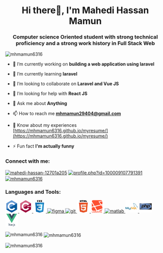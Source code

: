 

<h1 align="center">Hi there👋, I'm Mahedi Hassan Mamun</h1>
<h3 align="center">Computer science Oriented student with strong technical proficiency and a strong work history in Full Stack Web</h3>

<p align="left"> <img src="https://komarev.com/ghpvc/?username=mhmamun6316&label=Profile%20views&color=0e75b6&style=flat" alt="mhmamun6316" /> </p>

- 🔭 I’m currently working on **building a web application using laravel**

- 🌱 I’m currently learning **laravel**

- 👯 I’m looking to collaborate on **Laravel and Vue JS**

- 🤝 I’m looking for help with **React JS**

- 💬 Ask me about **Anything**

- 📫 How to reach me **mhmamun29404@gmail.com**

- 📄 Know about my experiences [https://mhmamun6316.github.io/myresume/](https://mhmamun6316.github.io/myresume/)

- ⚡ Fun fact **I'm actually funny**

<h3 align="left">Connect with me:</h3>
<p align="left">
<a href="https://linkedin.com/in/mahedi-hassan-12701a205" target="blank"><img align="center" src="https://raw.githubusercontent.com/rahuldkjain/github-profile-readme-generator/master/src/images/icons/Social/linked-in-alt.svg" alt="mahedi-hassan-12701a205" height="30" width="40" /></a>
<a href="https://fb.com/profile.php?id=100009107791391" target="blank"><img align="center" src="https://raw.githubusercontent.com/rahuldkjain/github-profile-readme-generator/master/src/images/icons/Social/facebook.svg" alt="profile.php?id=100009107791391" height="30" width="40" /></a>
<a href="https://instagram.com/mhmamun6316" target="blank"><img align="center" src="https://raw.githubusercontent.com/rahuldkjain/github-profile-readme-generator/master/src/images/icons/Social/instagram.svg" alt="mhmamun6316" height="30" width="40" /></a>
</p>

<h3 align="left">Languages and Tools:</h3>
<p align="left"> <a href="https://www.cprogramming.com/" target="_blank"> <img src="https://raw.githubusercontent.com/devicons/devicon/master/icons/c/c-original.svg" alt="c" width="40" height="40"/> </a> <a href="https://www.w3schools.com/cpp/" target="_blank"> <img src="https://raw.githubusercontent.com/devicons/devicon/master/icons/cplusplus/cplusplus-original.svg" alt="cplusplus" width="40" height="40"/> </a> <a href="https://www.w3schools.com/css/" target="_blank"> <img src="https://raw.githubusercontent.com/devicons/devicon/master/icons/css3/css3-original-wordmark.svg" alt="css3" width="40" height="40"/> </a> <a href="https://www.figma.com/" target="_blank"> <img src="https://www.vectorlogo.zone/logos/figma/figma-icon.svg" alt="figma" width="40" height="40"/> </a> <a href="https://git-scm.com/" target="_blank"> <img src="https://www.vectorlogo.zone/logos/git-scm/git-scm-icon.svg" alt="git" width="40" height="40"/> </a> <a href="https://www.w3.org/html/" target="_blank"> <img src="https://raw.githubusercontent.com/devicons/devicon/master/icons/html5/html5-original-wordmark.svg" alt="html5" width="40" height="40"/> </a> <a href="https://laravel.com/" target="_blank"> <img src="https://raw.githubusercontent.com/devicons/devicon/master/icons/laravel/laravel-plain-wordmark.svg" alt="laravel" width="40" height="40"/> </a> <a href="https://www.mathworks.com/" target="_blank"> <img src="https://upload.wikimedia.org/wikipedia/commons/2/21/Matlab_Logo.png" alt="matlab" width="40" height="40"/> </a> <a href="https://www.mysql.com/" target="_blank"> <img src="https://raw.githubusercontent.com/devicons/devicon/master/icons/mysql/mysql-original-wordmark.svg" alt="mysql" width="40" height="40"/> </a> <a href="https://www.php.net" target="_blank"> <img src="https://raw.githubusercontent.com/devicons/devicon/master/icons/php/php-original.svg" alt="php" width="40" height="40"/> </a> <a href="https://vuejs.org/" target="_blank"> <img src="https://raw.githubusercontent.com/devicons/devicon/master/icons/vuejs/vuejs-original-wordmark.svg" alt="vuejs" width="40" height="40"/> </a> </p>

<p><img align="left" src="https://github-readme-stats.vercel.app/api/top-langs?username=mhmamun6316&show_icons=true&locale=en&layout=compact" alt="mhmamun6316" /></p>

<p>&nbsp;<img align="center" src="https://github-readme-stats.vercel.app/api?username=mhmamun6316&show_icons=true&locale=en" alt="mhmamun6316" /></p>

<p><img align="center" src="https://github-readme-streak-stats.herokuapp.com/?user=mhmamun6316&" alt="mhmamun6316" /></p>
